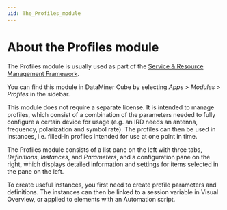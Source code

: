 ```yaml
---
uid: The_Profiles_module
---
```


# About the Profiles module

The Profiles module is usually used as part of the [Service & Resource Management Framework](xref:About_SRM).

You can find this module in DataMiner Cube by selecting *Apps* > *Modules* > *Profiles* in the sidebar.

This module does not require a separate license. It is intended to manage profiles, which consist of a combination of the parameters needed to fully configure a certain device for usage (e.g. an IRD needs an antenna, frequency, polarization and symbol rate). The profiles can then be used in instances, i.e. filled-in profiles intended for use at one point in time.

The Profiles module consists of a list pane on the left with three tabs, *Definitions*, *Instances*, and *Parameters*, and a configuration pane on the right, which displays detailed information and settings for items selected in the pane on the left.

To create useful instances, you first need to create profile parameters and definitions. The instances can then be linked to a session variable in Visual Overview, or applied to elements with an Automation script.
